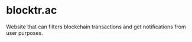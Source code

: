# blocktr.ac
Website that can filters blockchain transactions and get notifications from user purposes.

